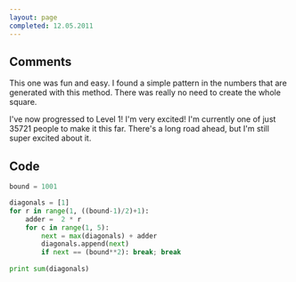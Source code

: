 ```yaml
---
layout: page
completed: 12.05.2011
---
```


## Comments

This one was fun and easy. I found a simple pattern in the numbers that are
generated with this method. There was really no need to create the whole
square.

I've now progressed to Level 1! I'm very excited! I'm currently one of just
35721 people to make it this far. There's a long road ahead, but I'm still
super excited about it.

## Code

```python
bound = 1001

diagonals = [1]
for r in range(1, ((bound-1)/2)+1):
	adder =  2 * r
	for c in range(1, 5):
		next = max(diagonals) + adder
		diagonals.append(next)
		if next == (bound**2): break; break
		
print sum(diagonals)
```
